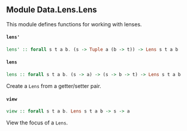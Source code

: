 ## Module Data.Lens.Lens

This module defines functions for working with lenses.

#### `lens'`

``` purescript
lens' :: forall s t a b. (s -> Tuple a (b -> t)) -> Lens s t a b
```

#### `lens`

``` purescript
lens :: forall s t a b. (s -> a) -> (s -> b -> t) -> Lens s t a b
```

Create a `Lens` from a getter/setter pair.

#### `view`

``` purescript
view :: forall s t a b. Lens s t a b -> s -> a
```

View the focus of a `Lens`.


